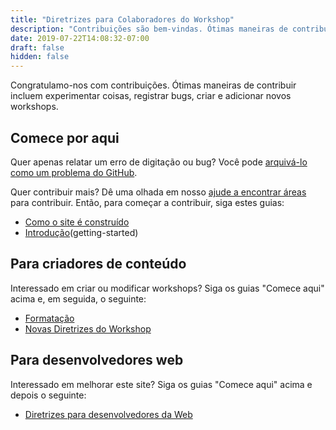 ```yaml
---
title: "Diretrizes para Colaboradores do Workshop"
description: "Contribuições são bem-vindas. Ótimas maneiras de contribuir incluem experimentar coisas, registrar bugs, criar e adicionar novos workshops"
date: 2019-07-22T14:08:32-07:00
draft: false
hidden: false
---
```


Congratulamo-nos com contribuições. Ótimas maneiras de contribuir incluem experimentar coisas, registrar bugs, criar e adicionar novos workshops.

## Comece por aqui
Quer apenas relatar um erro de digitação ou bug? Você pode <a target="_blank" href="https://github.com/NuevoFoundation/workshops/issues">arquivá-lo como um problema do GitHub</a>.


Quer contribuir mais? Dê uma olhada em nosso <a target="_blank" href="https://github.com/NuevoFoundation/workshops/labels/help%20wanted">ajude a encontrar áreas</a> para contribuir. Então, para começar a contribuir, siga estes guias:
  - [Como o site é construído](site-architecture)
  - [Introdução](introdução)(getting-started)

## Para criadores de conteúdo
Interessado em criar ou modificar workshops? Siga os guias "Comece aqui" acima e, em seguida, o seguinte:
  - [Formatação](formatting)
  - [Novas Diretrizes do Workshop](new-workshops)

## Para desenvolvedores web
Interessado em melhorar este site? Siga os guias "Comece aqui" acima e depois o seguinte:
  - [Diretrizes para desenvolvedores da Web](web-developer)
